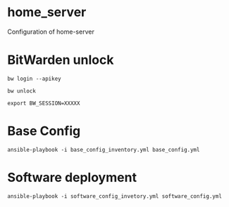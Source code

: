 # home_server
Configuration of home-server

# BitWarden unlock

```
bw login --apikey
```

```
bw unlock
```

```
export BW_SESSION=XXXXX
```

# Base Config

```
ansible-playbook -i base_config_inventory.yml base_config.yml 
```

# Software deployment

```
ansible-playbook -i software_config_invetory.yml software_config.yml
```